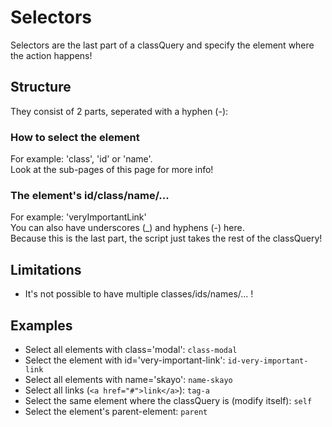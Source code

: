 # Selectors

Selectors are the last part of a classQuery and specify the element where the action happens!

## Structure

They consist of 2 parts, seperated with a hyphen \(-\):

### How to select the element

For example: 'class', 'id' or 'name'.  
Look at the sub-pages of this page for more info!

### The element's id/class/name/...

For example: 'veryImportantLink'  
You can also have underscores \(\_\) and hyphens \(-\) here.  
Because this is the last part, the script just takes the rest of the classQuery!

## Limitations

* It's not possible to have multiple classes/ids/names/... !

## Examples

* Select all elements with class='modal':  `class-modal`
* Select the element with id='very-important-link':  `id-very-important-link`
* Select all elements with name='skayo':  `name-skayo`
* Select all links (`<a href="#">link</a>`):  `tag-a`
* Select the same element where the classQuery is \(modify itself\): `self`
* Select the element's parent-element: `parent`

